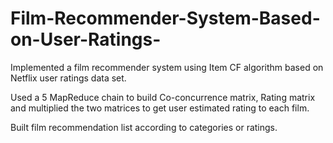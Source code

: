 # Film-Recommender-System-Based-on-User-Ratings-
Implemented a film recommender system using Item CF algorithm based on Netflix user ratings data set.

Used a 5 MapReduce chain to build Co-concurrence matrix, Rating matrix and multiplied the two matrices to get user estimated rating to each film. 

Built film recommendation list according to categories or ratings.

